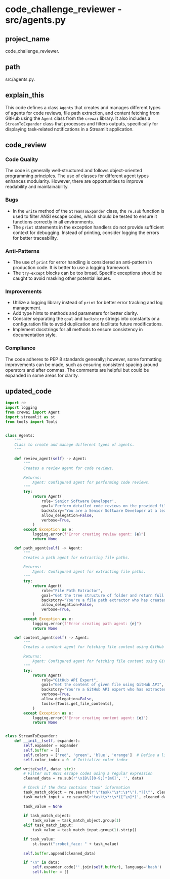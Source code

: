 

# code_challenge_reviewer - src/agents.py



## project_name
code_challenge_reviewer.

## path
src/agents.py.

## explain_this
This code defines a class `Agents` that creates and manages different types of agents for code reviews, file path extraction, and content fetching from GitHub using the `Agent` class from the `crewai` library. It also includes a `StreamToExpander` class that processes and filters outputs, specifically for displaying task-related notifications in a Streamlit application.

## code_review
### Code Quality
The code is generally well-structured and follows object-oriented programming principles. The use of classes for different agent types enhances modularity. However, there are opportunities to improve readability and maintainability.

### Bugs
- In the `write` method of the `StreamToExpander` class, the `re.sub` function is used to filter ANSI escape codes, which should be tested to ensure it functions correctly in all environments.
- The `print` statements in the exception handlers do not provide sufficient context for debugging. Instead of printing, consider logging the errors for better traceability.

### Anti-Patterns
- The use of `print` for error handling is considered an anti-pattern in production code. It is better to use a logging framework.
- The `try-except` blocks can be too broad. Specific exceptions should be caught to avoid masking other potential issues.

### Improvements
- Utilize a logging library instead of `print` for better error tracking and log management.
- Add type hints to methods and parameters for better clarity.
- Consider separating the `goal` and `backstory` strings into constants or a configuration file to avoid duplication and facilitate future modifications.
- Implement docstrings for all methods to ensure consistency in documentation style.

### Compliance
The code adheres to PEP 8 standards generally; however, some formatting improvements can be made, such as ensuring consistent spacing around operators and after commas. The comments are helpful but could be expanded in some areas for clarity.

## updated_code
```python
import re
import logging
from crewai import Agent
import streamlit as st
from tools import Tools


class Agents:
    """
    Class to create and manage different types of agents.
    """

    def review_agent(self) -> Agent:
        """
        Creates a review agent for code reviews.
        
        Returns:
            Agent: Configured agent for performing code reviews.
        """
        try:
            return Agent(
                role='Senior Software Developer',
                goal='Perform detailed code reviews on the provided file to ensure it adheres to industry code quality standards. The code review should focus on the following aspects: evaluate code quality, identify bugs, spot anti-patterns, recommend improvements and ensure compliance.',
                backstory="You are a Senior Software Developer at a leading tech company, responsible for maintaining high code quality standards across the organization. As part of your role, you are tasked with conducting thorough code reviews on given file contents. Your goal is to ensure the code meets industry standards and follows best practices specific to the technologies in use.",
                allow_delegation=False,
                verbose=True,
            )
        except Exception as e:
            logging.error(f"Error creating review agent: {e}")
            return None

    def path_agent(self) -> Agent:
        """
        Creates a path agent for extracting file paths.
        
        Returns:
            Agent: Configured agent for extracting file paths.
        """
        try:
            return Agent(
                role="File Path Extractor",
                goal="Get the tree structure of folder and return full paths of the given file or files of given folder in array format",
                backstory="You're a file path extractor who has created several file paths from given tree structures",
                allow_delegation=False,
                verbose=True,
            )
        except Exception as e:
            logging.error(f"Error creating path agent: {e}")
            return None

    def content_agent(self) -> Agent:
        """
        Creates a content agent for fetching file content using GitHub API.
        
        Returns:
            Agent: Configured agent for fetching file content using GitHub API.
        """
        try:
            return Agent(
                role="GitHub API Expert",
                goal="Get the content of given file using GitHub API",
                backstory="You're a GitHub API expert who has extracted many file contents using GitHub's API",
                verbose=True,
                allow_delegation=False,
                tools=[Tools.get_file_contents],
            )
        except Exception as e:
            logging.error(f"Error creating content agent: {e}")
            return None


class StreamToExpander:
    def __init__(self, expander):
        self.expander = expander
        self.buffer = []
        self.colors = ['red', 'green', 'blue', 'orange']  # Define a list of colors
        self.color_index = 0  # Initialize color index

    def write(self, data: str):
        # Filter out ANSI escape codes using a regular expression
        cleaned_data = re.sub(r'\x1B\[[0-9;]*[mK]', '', data)

        # Check if the data contains 'task' information
        task_match_object = re.search(r'\"task\"\s*:\s*\"(.*?)\"', cleaned_data, re.IGNORECASE)
        task_match_input = re.search(r'task\s*:\s*([^\n]*)', cleaned_data, re.IGNORECASE)
        
        task_value = None
        
        if task_match_object:
            task_value = task_match_object.group(1)
        elif task_match_input:
            task_value = task_match_input.group(1).strip()

        if task_value:
            st.toast(":robot_face: " + task_value)
            
        self.buffer.append(cleaned_data)

        if "\n" in data:
            self.expander.code(''.join(self.buffer), language='bash')
            self.buffer = []


